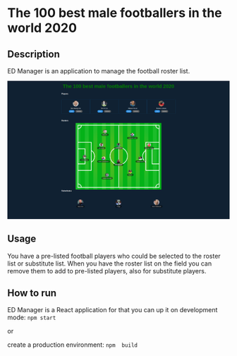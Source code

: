 # The 100 best male footballers in the world 2020

## Description

ED Manager is an application to manage the football roster list.

![ED Manager](ed-manager.png)

## Usage

You have a pre-listed football players who could be selected to the roster list or substitute list.
When you have the roster list on the field you can remove them to add to pre-listed players, also for substitute players.

## How to run

ED Manager is a React application for that you can up it on development mode: `npm start`

or

create a production environment: `npm  build`